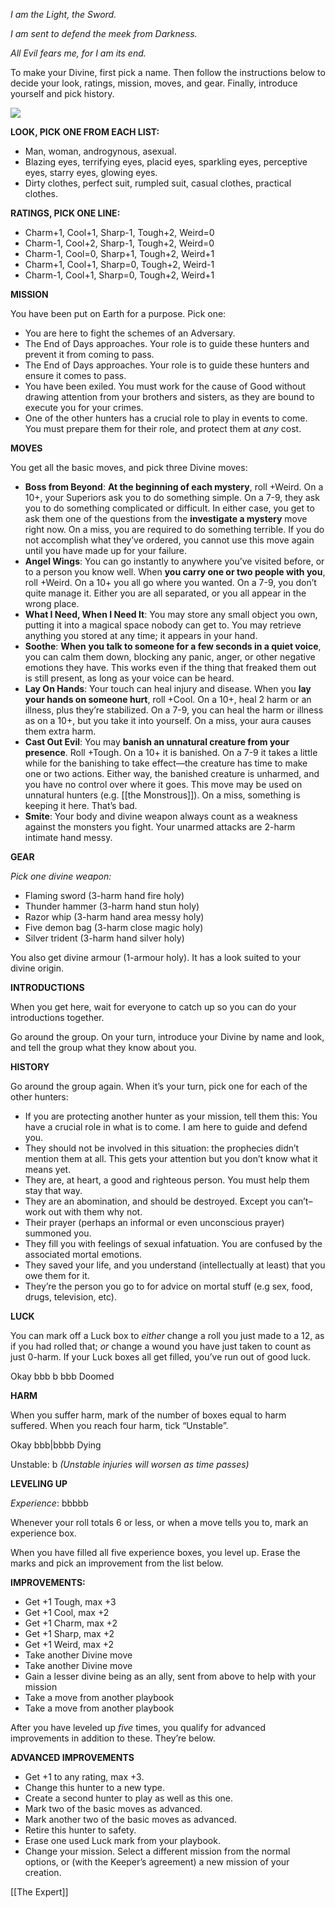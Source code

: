 
*I am the Light, the Sword.*

*I am sent to defend the meek from Darkness.*

*All Evil fears me, for I am its end.*

To make your Divine, first pick a name. Then follow the instructions below to decide your look, ratings, mission, moves, and gear. Finally, introduce yourself and pick history.

![](MotWIMG7.jpeg)

**LOOK, PICK ONE FROM EACH LIST:**

- Man, woman, androgynous, asexual.
- Blazing eyes, terrifying eyes, placid eyes, sparkling eyes, perceptive eyes, starry eyes, glowing eyes.
- Dirty clothes, perfect suit, rumpled suit, casual clothes, practical clothes.

**RATINGS, PICK ONE LINE:**

- Charm+1, Cool+1, Sharp-1, Tough+2, Weird=0
- Charm-1, Cool+2, Sharp-1, Tough+2, Weird=0
- Charm-1, Cool=0, Sharp+1, Tough+2, Weird+1
- Charm+1, Cool+1, Sharp=0, Tough+2, Weird-1
- Charm-1, Cool+1, Sharp=0, Tough+2, Weird+1

**MISSION**

You have been put on Earth for a purpose. Pick one:

- You are here to fight the schemes of an Adversary.
- The End of Days approaches. Your role is to guide these hunters and prevent it from coming to pass.
- The End of Days approaches. Your role is to guide these hunters and ensure it comes to pass.
- You have been exiled. You must work for the cause of Good without drawing attention from your brothers and sisters, as they are bound to execute you for your crimes.
- One of the other hunters has a crucial role to play in events to come. You must prepare them for their role, and protect them at *any* cost.

**MOVES**

You get all the basic moves, and pick three Divine moves:

- **Boss from Beyond**: **At the beginning of each mystery**, roll +Weird. On a 10+, your Superiors ask you to do something simple. On a 7-9, they ask you to do something complicated or difficult. In either case, you get to ask them one of the questions from the **investigate a mystery** move right now. On a miss, you are required to do something terrible. If you do not accomplish what they’ve ordered, you cannot use this move again until you have made up for your failure.
- **Angel Wings**: You can go instantly to anywhere you’ve visited before, or to a person you know well. When **you carry one or two people with you**, roll +Weird. On a 10+ you all go where you wanted. On a 7-9, you don’t quite manage it. Either you are all separated, or you all appear in the wrong place.
- **What I Need, When I Need It**: You may store any small object you own, putting it into a magical space nobody can get to. You may retrieve anything you stored at any time; it appears in your hand.
- **Soothe**: **When** **you talk to someone for a few seconds in a quiet voice**, you can calm them down, blocking any panic, anger, or other negative emotions they have. This works even if the thing that freaked them out is still present, as long as your voice can be heard.
- **Lay On Hands**: Your touch can heal injury and disease. When you **lay your hands on someone hurt**, roll +Cool. On a 10+, heal 2 harm or an illness, plus they’re stabilized. On a 7-9, you can heal the harm or illness as on a 10+, but you take it into yourself. On a miss, your aura causes them extra harm.
- **Cast Out Evil**: You may **banish an unnatural creature from your presence**. Roll +Tough. On a 10+ it is banished. On a 7-9 it takes a little while for the banishing to take effect—the creature has time to make one or two actions. Either way, the banished creature is unharmed, and you have no control over where it goes. This move may be used on unnatural hunters (e.g. [[the Monstrous]]). On a miss, something is keeping it here. That’s bad.
- **Smite**: Your body and divine weapon always count as a weakness against the monsters you fight. Your unarmed attacks are 2-harm intimate hand messy.

**GEAR**

*Pick one divine weapon:*

- Flaming sword (3-harm hand fire holy)
- Thunder hammer (3-harm hand stun holy)
- Razor whip (3-harm hand area messy holy)
- Five demon bag (3-harm close magic holy)
- Silver trident (3-harm hand silver holy)

You also get divine armour (1-armour holy). It has a look suited to your divine origin.

**INTRODUCTIONS**

When you get here, wait for everyone to catch up so you can do your introductions together.

Go around the group. On your turn, introduce your Divine by name and look, and tell the group what they know about you.

**HISTORY**

Go around the group again. When it’s your turn, pick one for each of the other hunters:

- If you are protecting another hunter as your mission, tell them this: You have a crucial role in what is to come. I am here to guide and defend you.
- They should not be involved in this situation: the prophecies didn’t mention them at all. This gets your attention but you don’t know what it means yet.
- They are, at heart, a good and righteous person. You must help them stay that way.
- They are an abomination, and should be destroyed. Except you can’t–work out with them why not.
- Their prayer (perhaps an informal or even unconscious prayer) summoned you.
- They fill you with feelings of sexual infatuation. You are confused by the associated mortal emotions.
- They saved your life, and you understand (intellectually at least) that you owe them for it.
- They’re the person you go to for advice on mortal stuff (e.g sex, food, drugs, television, etc).

**LUCK**

You can mark off a Luck box to *either* change a roll you just made to a 12, as if you had rolled that; *or* change a wound you have just taken to count as just 0-harm. If your Luck boxes all get filled, you’ve run out of good luck.

Okay bbb b bbb Doomed

**HARM**

When you suffer harm, mark of the number of boxes equal to harm suffered. When you reach four harm, tick “Unstable”.

Okay bbb|bbbb Dying

Unstable: b *(Unstable injuries will worsen as time passes)*

**LEVELING UP**

*Experience*: bbbbb

Whenever your roll totals 6 or less, or when a move tells you to, mark an experience box.

When you have filled all five experience boxes, you level up. Erase the marks and pick an improvement from the list below.

**IMPROVEMENTS:**

- Get +1 Tough, max +3
- Get +1 Cool, max +2
- Get +1 Charm, max +2
- Get +1 Sharp, max +2
- Get +1 Weird, max +2
- Take another Divine move
- Take another Divine move
- Gain a lesser divine being as an ally, sent from above to help with your mission
- Take a move from another playbook
- Take a move from another playbook

After you have leveled up *five* times, you qualify for advanced improvements in addition to these. They’re below.

**ADVANCED IMPROVEMENTS**

- Get +1 to any rating, max +3.
- Change this hunter to a new type.
- Create a second hunter to play as well as this one.
- Mark two of the basic moves as advanced.
- Mark another two of the basic moves as advanced.
- Retire this hunter to safety.
- Erase one used Luck mark from your playbook.
- Change your mission. Select a different mission from the normal options, or (with the Keeper’s agreement) a new mission of your creation.



[[The Expert]]
